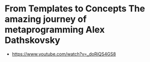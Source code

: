 # From Templates to Concepts The amazing journey of metaprogramming Alex Dathskovsky

- https://www.youtube.com/watch?v=_doRiQS4GS8
